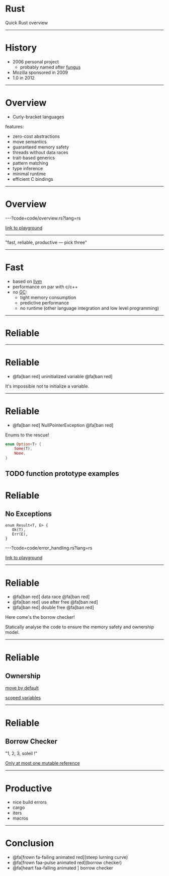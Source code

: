 # Rust

Quick Rust overview

---

# History

* 2006 personal project 
    * probably named after [fungus](https://www.reddit.com/r/rust/comments/27jvdt/internet_archaeology_the_definitive_endall_source/)
* Mozilla sponsored in 2009 
* 1.0 in 2012

---

# Overview

* Curly-bracket languages

features:
  * zero-cost abstractions
  * move semantics
  * guaranteed memory safety
  * threads without data races
  * trait-based generics
  * pattern matching
  * type inference
  * minimal runtime
  * efficient C bindings
 

---

# Overview

---?code=code/overview.rs?lang=rs

[link to playground](https://play.rust-lang.org/?gist=d5ef143fc2207389686c92aa49e96a65&version=stable&mode=debug)

---

"fast, reliable, productive — pick three"

---

# Fast

* based on [llvm](https://llvm.org/)
* performance on par with c/c++ 
* no [GC](https://en.wikipedia.org/wiki/Garbage_collection_%28computer_science%29):
    * tight memory consumption
    * predictive performance
    * no runtime (other language integration and low level programming)

---

# Reliable

---

# Reliable

 * @fa[ban red] uninitialized variable @fa[ban red]

It's impossible not to initialize a variable.

---

# Reliable

 * @fa[ban red] NullPointerException @fa[ban red]

Enums to the rescue!

```rust
enum Option<T> {
    Some(T),
    None,
}
```

TODO function prototype examples
---

# Reliable

## No Exceptions

```
enum Result<T, E> {
   Ok(T),
   Err(E),
}
```

---?code=code/error_handling.rs?lang=rs

[link to playground](https://play.rust-lang.org/?gist=170beaeafa5f7c0cf8e009a2c821c167&version=stable&mode=debug)

---

# Reliable

 * @fa[ban red] data race @fa[ban red]
 * @fa[ban red] use after free @fa[ban red]
 * @fa[ban red] double free @fa[ban red]

Here come's the borrow checker!

Statically analyse the code to ensure the memory safety and ownership model.

---

# Reliable

## Ownership 

[move by default](https://play.rust-lang.org/?gist=d9aa3dda0a69370d405deefa366ee974&version=stable&mode=debug)

[scoped variables](https://doc.rust-lang.org/book/second-edition/ch04-01-what-is-ownership.html)

---

# Reliable

## Borrow Checker
"1, 2, 3, soleil !"

[Only at most one mutable reference](https://doc.rust-lang.org/book/second-edition/ch04-02-references-and-borrowing.html)

---

# Productive

* nice build errors
* cargo
* iters
* macros

---

# Conclusion

- @fa[frown fa-failing animated red](steep lurning curve)
- @fa[frown faa-pulse animated red](borrow checker)
- @fa[heart faa-falling animated ] borrow checker

